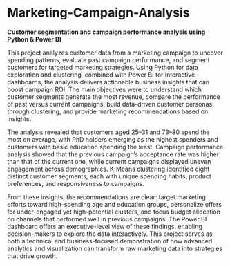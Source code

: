 # Marketing-Campaign-Analysis
**Customer segmentation and campaign performance analysis using Python &amp; Power BI**


This project analyzes customer data from a marketing campaign to uncover spending patterns, evaluate past campaign performance, and segment customers for targeted marketing strategies. Using Python for data exploration and clustering, combined with Power BI for interactive dashboards, the analysis delivers actionable business insights that can boost campaign ROI. The main objectives were to understand which customer segments generate the most revenue, compare the performance of past versus current campaigns, build data-driven customer personas through clustering, and provide marketing recommendations based on insights.

The analysis revealed that customers aged 25–31 and 73–80 spend the most on average, with PhD holders emerging as the highest spenders and customers with basic education spending the least. Campaign performance analysis showed that the previous campaign’s acceptance rate was higher than that of the current one, while current campaigns displayed uneven engagement across demographics. K-Means clustering identified eight distinct customer segments, each with unique spending habits, product preferences, and responsiveness to campaigns.

From these insights, the recommendations are clear: target marketing efforts toward high-spending age and education groups, personalize offers for under-engaged yet high-potential clusters, and focus budget allocation on channels that performed well in previous campaigns. The Power BI dashboard offers an executive-level view of these findings, enabling decision-makers to explore the data interactively. This project serves as both a technical and business-focused demonstration of how advanced analytics and visualization can transform raw marketing data into strategies that drive growth.
